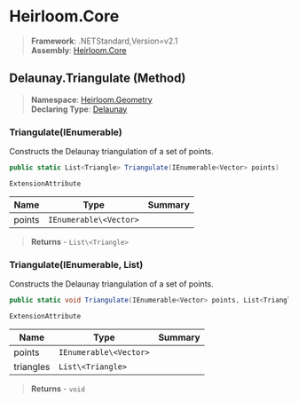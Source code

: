 # Heirloom.Core

> **Framework**: .NETStandard,Version=v2.1  
> **Assembly**: [Heirloom.Core][0]

## Delaunay.Triangulate (Method)

> **Namespace**: [Heirloom.Geometry][0]  
> **Declaring Type**: [Delaunay][1]

### Triangulate(IEnumerable<Vector>)

Constructs the Delaunay triangulation of a set of points.

```cs
public static List<Triangle> Triangulate(IEnumerable<Vector> points)
```

`ExtensionAttribute`

| Name   | Type                   | Summary |
|--------|------------------------|---------|
| points | `IEnumerable\<Vector>` |         |

> **Returns** - `List\<Triangle>`

### Triangulate(IEnumerable<Vector>, List<Triangle>)

Constructs the Delaunay triangulation of a set of points.

```cs
public static void Triangulate(IEnumerable<Vector> points, List<Triangle> triangles)
```

`ExtensionAttribute`

| Name      | Type                   | Summary |
|-----------|------------------------|---------|
| points    | `IEnumerable\<Vector>` |         |
| triangles | `List\<Triangle>`      |         |

> **Returns** - `void`

[0]: ../../../Heirloom.Core.md
[1]: ../Delaunay.md
